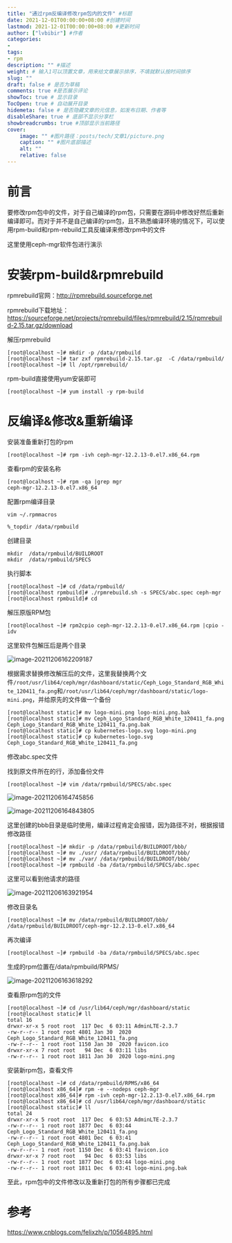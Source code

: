 ```yaml
---
title: "通过rpm反编译修改rpm包内的文件" #标题
date: 2021-12-01T00:00:00+08:00 #创建时间
lastmod: 2021-12-01T00:00:00+08:00 #更新时间
author: ["lvbibir"] #作者
categories: 
- 
tags: 
- rpm 
description: "" #描述
weight: # 输入1可以顶置文章，用来给文章展示排序，不填就默认按时间排序
slug: ""
draft: false # 是否为草稿
comments: true #是否展示评论
showToc: true # 显示目录
TocOpen: true # 自动展开目录
hidemeta: false # 是否隐藏文章的元信息，如发布日期、作者等
disableShare: true # 底部不显示分享栏
showbreadcrumbs: true #顶部显示当前路径
cover:
    image: "" #图片路径：posts/tech/文章1/picture.png
    caption: "" #图片底部描述
    alt: ""
    relative: false
---
```

# 前言

要修改rpm包中的文件，对于自己编译的rpm包，只需要在源码中修改好然后重新编译即可。而对于并不是自己编译的rpm包，且不熟悉编译环境的情况下，可以使用rpm-build和rpm-rebuild工具反编译来修改rpm中的文件

这里使用ceph-mgr软件包进行演示

# 安装rpm-build&rpmrebuild

rpmrebuild官网：http://rpmrebuild.sourceforge.net

rpmrebuild下载地址：https://sourceforge.net/projects/rpmrebuild/files/rpmrebuild/2.15/rpmrebuild-2.15.tar.gz/download

解压rpmrebuild

```
[root@localhost ~]# mkdir -p /data/rpmbuild
[root@localhost ~]# tar zxf rpmrebuild-2.15.tar.gz  -C /data/rpmbuild/
[root@localhost ~]# ll /opt/rpmrebuild/
```

rpm-build直接使用yum安装即可

```
[root@localhost ~]# yum install -y rpm-build
```

# 反编译&修改&重新编译

安装准备重新打包的rpm

```
[root@localhost ~]# rpm -ivh ceph-mgr-12.2.13-0.el7.x86_64.rpm
```

查看rpm的安装名称

```
[root@localhost ~]# rpm -qa |grep mgr
ceph-mgr-12.2.13-0.el7.x86_64
```

配置rpm编译目录

```
vim ~/.rpmmacros

%_topdir /data/rpmbuild
```

创建目录

````
mkdir  /data/rpmbuild/BUILDROOT
mkdir  /data/rpmbuild/SPECS
````

执行脚本

```
[root@localhost ~]# cd /data/rpmbuild/
[root@localhost rpmbuild]# ./rpmrebuild.sh -s SPECS/abc.spec ceph-mgr
[root@localhost rpmbuild]# cd
```

解压原版RPM包

```
[root@localhost ~]# rpm2cpio ceph-mgr-12.2.13-0.el7.x86_64.rpm |cpio -idv
```

这里软件包解压后是两个目录

![image-20211206162209187](https://image.lvbibir.cn/blog/image-20211206162209187.png)

根据需求替换修改解压后的文件，这里我替换两个文件`/root/usr/lib64/ceph/mgr/dashboard/static/Ceph_Logo_Standard_RGB_White_120411_fa.png`和`/root/usr/lib64/ceph/mgr/dashboard/static/logo-mini.png`，并给原先的文件做一个备份

```
[root@localhost static]# mv logo-mini.png logo-mini.png.bak
[root@localhost static]# mv Ceph_Logo_Standard_RGB_White_120411_fa.png Ceph_Logo_Standard_RGB_White_120411_fa.png.bak
[root@localhost static]# cp kubernetes-logo.svg logo-mini.png
[root@localhost static]# cp kubernetes-logo.svg Ceph_Logo_Standard_RGB_White_120411_fa.png
```

修改abc.spec文件

找到原文件所在的行，添加备份文件

```
[root@localhost ~]# vim /data/rpmbuild/SPECS/abc.spec
```

![image-20211206164745856](https://image.lvbibir.cn/blog/image-20211206164745856.png)

![image-20211206164843805](https://image.lvbibir.cn/blog/image-20211206164843805.png)

这里创建的bbb目录是临时使用，编译过程肯定会报错，因为路径不对，根据报错修改路径

```
[root@localhost ~]# mkdir -p /data/rpmbuild/BUILDROOT/bbb/
[root@localhost ~]# mv ./usr/ /data/rpmbuild/BUILDROOT/bbb/
[root@localhost ~]# mv ./var/ /data/rpmbuild/BUILDROOT/bbb/
[root@localhost ~]# rpmbuild -ba /data/rpmbuild/SPECS/abc.spec
```

这里可以看到他请求的路径

![image-20211206163921954](https://image.lvbibir.cn/blog/image-20211206163921954.png)

修改目录名

```
[root@localhost ~]# mv /data/rpmbuild/BUILDROOT/bbb/ /data/rpmbuild/BUILDROOT/ceph-mgr-12.2.13-0.el7.x86_64
```

再次编译

```
[root@localhost ~]# rpmbuild -ba /data/rpmbuild/SPECS/abc.spec
```

生成的rpm位置在/data/rpmbuild/RPMS/

![image-20211206163618292](https://image.lvbibir.cn/blog/image-20211206163618292.png)

查看原rpm包的文件

```
[root@localhost ~]# cd /usr/lib64/ceph/mgr/dashboard/static
[root@localhost static]# ll
total 16
drwxr-xr-x 5 root root  117 Dec  6 03:11 AdminLTE-2.3.7
-rw-r--r-- 1 root root 4801 Jan 30  2020 Ceph_Logo_Standard_RGB_White_120411_fa.png
-rw-r--r-- 1 root root 1150 Jan 30  2020 favicon.ico
drwxr-xr-x 7 root root   94 Dec  6 03:11 libs
-rw-r--r-- 1 root root 1811 Jan 30  2020 logo-mini.png
```

安装新rpm包，查看文件

```
[root@localhost ~]# cd /data/rpmbuild/RPMS/x86_64
[root@localhost x86_64]# rpm -e --nodeps ceph-mgr
[root@localhost x86_64]# rpm -ivh ceph-mgr-12.2.13-0.el7.x86_64.rpm
[root@localhost x86_64]# cd /usr/lib64/ceph/mgr/dashboard/static
[root@localhost static]# ll
total 24
drwxr-xr-x 5 root root  117 Dec  6 03:53 AdminLTE-2.3.7
-rw-r--r-- 1 root root 1877 Dec  6 03:44 Ceph_Logo_Standard_RGB_White_120411_fa.png
-rw-r--r-- 1 root root 4801 Dec  6 03:41 Ceph_Logo_Standard_RGB_White_120411_fa.png.bak
-rw-r--r-- 1 root root 1150 Dec  6 03:41 favicon.ico
drwxr-xr-x 7 root root   94 Dec  6 03:53 libs
-rw-r--r-- 1 root root 1877 Dec  6 03:44 logo-mini.png
-rw-r--r-- 1 root root 1811 Dec  6 03:41 logo-mini.png.bak
```

至此，rpm包中的文件修改以及重新打包的所有步骤都已完成

# 参考

https://www.cnblogs.com/felixzh/p/10564895.html